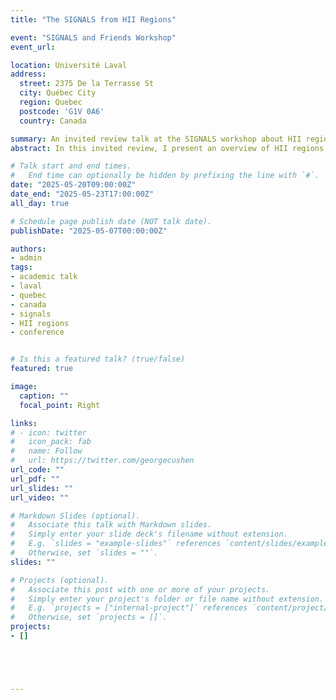 ```yaml
---
title: "The SIGNALS from HII Regions"

event: "SIGNALS and Friends Workshop"
event_url: 

location: Université Laval
address:
  street: 2375 De la Terrasse St
  city: Québec City
  region: Quebec
  postcode: 'G1V 0A6'
  country: Canada

summary: An invited review talk at the SIGNALS workshop about HII regions, pockets of gas ionized by hot stars. In this talk, I give an overview of the work that has been done about HII regions as well as many ideas for future work within SIGNALS.    
abstract: In this invited review, I present an overview of HII regions and their central role in our understanding of galactic ecosystems. I begin with a brief introduction to the fundamental physics of ionized nebulae, outlining the processes that govern emission line formation and structure. From there, I explore what we can learn observationally from HII regions, including how their emission lines allow us to diagnose ionization conditions and excitation mechanisms via diagnostic tools like the BPT diagram. I discuss the distribution of HII regions across this parameter space and the physical drivers behind their location on such diagrams. The talk then focuses on chemical abundance measurements and how these measurements trace the evolutionary history and current state of teh host galaxy. I conclude by highlighting several promising directions for future work within the SIGNALS collaboration, leveraging the unprecedented size and resolution of the dataset to address outstanding questions in star formation, feedback, and chemical enrichment.  

# Talk start and end times.
#   End time can optionally be hidden by prefixing the line with `#`.
date: "2025-05-20T09:00:00Z"
date_end: "2025-05-23T17:00:00Z"
all_day: true

# Schedule page publish date (NOT talk date).
publishDate: "2025-05-07T00:00:00Z"

authors: 
- admin
tags: 
- academic talk
- laval
- quebec
- canada
- signals
- HII regions
- conference


# Is this a featured talk? (true/false)
featured: true

image:
  caption: ""
  focal_point: Right

links:
# - icon: twitter
#   icon_pack: fab
#   name: Follow
#   url: https://twitter.com/georgecushen
url_code: ""
url_pdf: ""
url_slides: ""
url_video: ""

# Markdown Slides (optional).
#   Associate this talk with Markdown slides.
#   Simply enter your slide deck's filename without extension.
#   E.g. `slides = "example-slides"` references `content/slides/example-slides.md`.
#   Otherwise, set `slides = ""`.
slides: ""

# Projects (optional).
#   Associate this post with one or more of your projects.
#   Simply enter your project's folder or file name without extension.
#   E.g. `projects = ["internal-project"]` references `content/project/deep-learning/index.md`.
#   Otherwise, set `projects = []`.
projects:
- []





---
```



<!-- {{% callout note %}}
Click on the **Slides** button above to view the built-in slides feature.
{{% /callout %}}

Slides can be added in a few ways:

- **Create** slides using Wowchemy's [*Slides*](https://wowchemy.com/docs/managing-content/#create-slides) feature and link using `slides` parameter in the front matter of the talk file
- **Upload** an existing slide deck to `static/` and link using `url_slides` parameter in the front matter of the talk file
- **Embed** your slides (e.g. Google Slides) or presentation video on this page using [shortcodes](https://wowchemy.com/docs/writing-markdown-latex/).

Further event details, including [page elements](https://wowchemy.com/docs/writing-markdown-latex/) such as image galleries, can be added to the body of this page. -->
